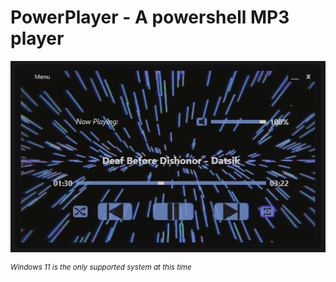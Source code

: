 # PowerPlayer - A powershell MP3 player
<p align="center">
<img src="https://github.com/illsk1lls/PowerPlayer/blob/main/.readme/player-screenshot.png?raw=true">

*<sup>Windows 11 is the only supported system at this time</sup>*
</p>
